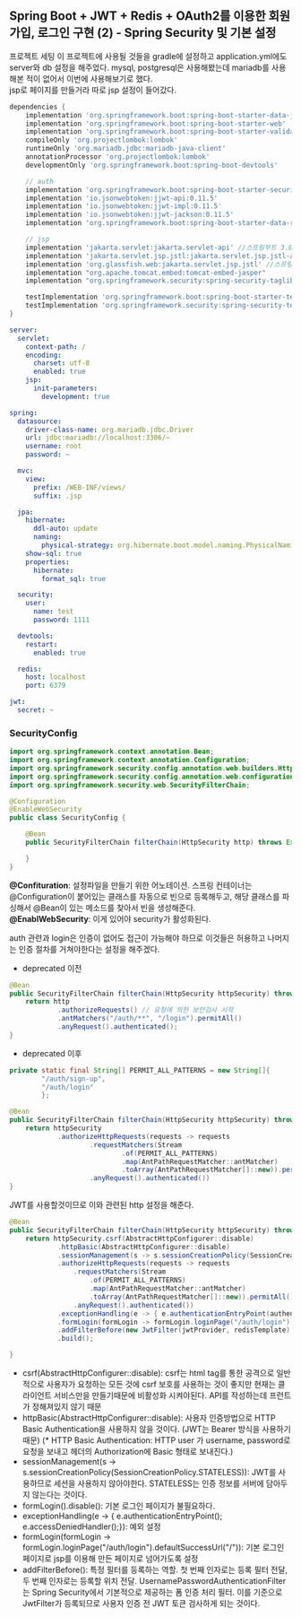 ## Spring Boot + JWT + Redis + OAuth2를 이용한 회원가입, 로그인 구현 (2) - Spring Security 및 기본 설정

프로젝트 세팅
이 프로젝트에 사용될 것들을 gradle에 설정하고 application.yml에도 server와 db 설정을 해주었다.
mysql, postgresql은 사용해봤는데 mariadb를 사용해본 적이 없어서 이번에 사용해보기로 했다.    
jsp로 페이지를 만들거라 따로 jsp 설정이 들어갔다.    

```groovy
dependencies {
    implementation 'org.springframework.boot:spring-boot-starter-data-jpa'
    implementation 'org.springframework.boot:spring-boot-starter-web'
    implementation 'org.springframework.boot:spring-boot-starter-validation'
    compileOnly 'org.projectlombok:lombok'
    runtimeOnly 'org.mariadb.jdbc:mariadb-java-client'
    annotationProcessor 'org.projectlombok:lombok'
    developmentOnly 'org.springframework.boot:spring-boot-devtools'

    // auth
    implementation 'org.springframework.boot:spring-boot-starter-security'
    implementation 'io.jsonwebtoken:jjwt-api:0.11.5'
    implementation 'io.jsonwebtoken:jjwt-impl:0.11.5'
    implementation 'io.jsonwebtoken:jjwt-jackson:0.11.5'
    implementation 'org.springframework.boot:spring-boot-starter-data-redis'

    // jsp
    implementation 'jakarta.servlet:jakarta.servlet-api' //스프링부트 3.0 이상
    implementation 'jakarta.servlet.jsp.jstl:jakarta.servlet.jsp.jstl-api' //스프링부트 3.0 이상
    implementation 'org.glassfish.web:jakarta.servlet.jsp.jstl' //스프링부트 3.0 이상
    implementation "org.apache.tomcat.embed:tomcat-embed-jasper"
    implementation "org.springframework.security:spring-security-taglibs"

    testImplementation 'org.springframework.boot:spring-boot-starter-test'
    testImplementation 'org.springframework.security:spring-security-test'
}
```

```yaml
server:
  servlet:
    context-path: /
    encoding:
      charset: utf-8
      enabled: true
    jsp:
      init-parameters:
        development: true

spring:
  datasource:
    driver-class-name: org.mariadb.jdbc.Driver
    url: jdbc:mariadb://localhost:3306/~
    username: root
    password: ~

  mvc:
    view:
      prefix: /WEB-INF/views/
      suffix: .jsp

  jpa:
    hibernate:
      ddl-auto: update
      naming:
        physical-strategy: org.hibernate.boot.model.naming.PhysicalNamingStrategyStandardImpl
    show-sql: true
    properties:
      hibernate:
        format_sql: true

  security:
    user:
      name: test
      password: 1111

  devtools:
    restart:
      enabled: true

  redis:
    host: localhost
    port: 6379

jwt:
  secret: ~
```

### SecurityConfig
```java
import org.springframework.context.annotation.Bean;
import org.springframework.context.annotation.Configuration;
import org.springframework.security.config.annotation.web.builders.HttpSecurity;
import org.springframework.security.config.annotation.web.configuration.EnableWebSecurity;
import org.springframework.security.web.SecurityFilterChain;

@Configuration
@EnableWebSecurity
public class SecurityConfig {

    @Bean
    public SecurityFilterChain filterChain(HttpSecurity http) throws Exception {

    }
}
```
__@Confituration__: 설정파일을 만들기 위한 어노테이션. 스프링 컨테이너는 @Configuration이 붙어있는 클래스를 자동으로 빈으로 등록해두고, 해당 클래스를 파싱해서 @Bean이 있는 메소드를 찾아서 빈을 생성해준다.    
__@EnablWebSecurity__: 이게 있어야 security가 활성화된다.

auth 관련과 login은 인증이 없어도 접근이 가능해야 하므로 이것들은 허용하고 나머지는 인증 절차를 거쳐야한다는 설정을 해주겠다.    

- deprecated 이전    
```java
@Bean
public SecurityFilterChain filterChain(HttpSecurity httpSecurity) throws Exception {
    return http
            .authorizeRequests() // 요청에 의한 보안검사 시작
            .antMatchers("/auth/**", "/login").permitAll()
            .anyRequest().authenticated();
}
```

- deprecated 이후
```java
private static final String[] PERMIT_ALL_PATTERNS = new String[]{
        "/auth/sign-up",
        "/auth/login"
        };

@Bean
public SecurityFilterChain filterChain(HttpSecurity httpSecurity) throws Exception {
    return httpSecurity
            .authorizeHttpRequests(requests -> requests
                    .requestMatchers(Stream
                            .of(PERMIT_ALL_PATTERNS)
                            .map(AntPathRequestMatcher::antMatcher)
                            .toArray(AntPathRequestMatcher[]::new)).permitAll()
                    .anyRequest().authenticated())
}
```

JWT를 사용할것이므로 이와 관련된 http 설정을 해준다.    
```java
@Bean
public SecurityFilterChain filterChain(HttpSecurity httpSecurity) throws Exception {
    return httpSecurity.csrf(AbstractHttpConfigurer::disable)
            .httpBasic(AbstractHttpConfigurer::disable)
            .sessionManagement(s -> s.sessionCreationPolicy(SessionCreationPolicy.STATELESS))
            .authorizeHttpRequests(requests -> requests
                .requestMatchers(Stream
                    .of(PERMIT_ALL_PATTERNS)
                    .map(AntPathRequestMatcher::antMatcher)
                    .toArray(AntPathRequestMatcher[]::new)).permitAll()
                .anyRequest().authenticated())
            .exceptionHandling(e -> { e.authenticationEntryPoint(authenticationEntryPoint); e.accessDeniedHandler(jwtAccessDeniedHandler);})
            .formLogin(formLogin -> formLogin.loginPage("/auth/login").defaultSuccessUrl("/"))
            .addFilterBefore(new JwtFilter(jwtProvider, redisTemplate), UsernamePasswordAuthenticationFilter.class)
            .build();

}
```    
* csrf(AbstractHttpConfigurer::disable): csrf는 html tag를 통한 공격으로 일반적으로 사용자가 요청하는 모든 것에 csrf 보호를 사용하는 것이 좋지만 
현재는 클라이언트 서비스만을 만들기때문에 비활성화 시켜야된다. API를 작성하는데 프런트가 정해져있지 않기 때문
* httpBasic(AbstractHttpConfigurer::disable): 사용자 인증방법으로 HTTP Basic Authentication을 사용하지 않을 것이다. (JWT는 Bearer 방식을 사용하기 때문)
(* HTTP Basic Authentication: HTTP user 가 username, password로 요청을 보내고 헤더의 Authorization에 Basic <credentials> 형태로 보내진다.)    
* sessionManagement(s -> s.sessionCreationPolicy(SessionCreationPolicy.STATELESS)): JWT를 사용하므로 세션을 사용하지 않아야한다. STATELESS는 인증 정보를 서버에 담아두지 않는다는 것이다.
* formLogin().disable(): 기본 로그인 페이지가 불필요하다.    
* exceptionHandling(e -> { e.authenticationEntryPoint(); e.accessDeniedHandler();}): 예외 설정
* formLogin(formLogin -> formLogin.loginPage("/auth/login").defaultSuccessUrl("/")): 기본 로그인 페이지로 jsp를 이용해 만든 페이지로 넘어가도록 설정
* addFilterBefore(): 특정 필터를 등록하는 역할. 첫 번째 인자로는 등록 필터 전달, 두 번째 인자로는 등록할 위치 전달. UsernamePasswordAuthenticationFilter는 Spring Security에서 기본적으로 제공하는 폼 인증 처리 필터. 
이를 기준으로 JwtFilter가 등록되므로 사용자 인증 전 JWT 토큰 검사하게 되는 것이다.    
